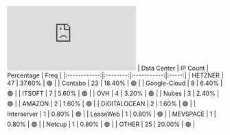 ![Diagramm](https://github.com/obajay/StateSync-snapshots/blob/main/Projects/Lava/1/README.md)
| Data Center | IP Count | Percentage | Freq |
|:------------:|:--------:|:-----------:|:-----:|
| HETZNER | 47 | 37.60% | 🟢 |
| Contabo | 23 | 18.40% | 🟢 |
| Google-Cloud | 8 | 6.40% | 🟢 |
| ITSOFT | 7 | 5.60% | 🟢 |
| OVH | 4 | 3.20% | 🟢 |
| Nubes | 3 | 2.40% | 🟢 |
| AMAZON | 2 | 1.60% | 🟢 |
| DIGITALOCEAN | 2 | 1.60% | 🟢 |
| Interserver | 1 | 0.80% | 🟢 |
| LeaseWeb | 1 | 0.80% | 🟢 |
| MEVSPACE | 1 | 0.80% | 🟢 |
| Netcup | 1 | 0.80% | 🟢 |
| OTHER | 25 | 20.00% | 🟢 |
